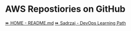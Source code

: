 # AWS Repostiories on GitHub

[:fast_forward: HOME - README.md](../../../README.md)
[:fast_forward: Sadrzaj - DevOps Learning Path](../../../table-of-contents.md)
